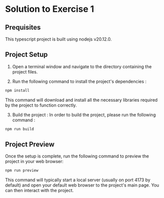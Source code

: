 # Solution to Exercise 1

## Prequisites

This typescript project is built using nodejs v20.12.0.

## Project Setup

1. Open a terminal window and navigate to the directory containing the project files.

2. Run the following command to install the project's dependencies :

```bash :
npm install
```

This command will download and install all the necessary libraries required by the project to function correctly.

3. Build the project :
In order to build the project, please run the following command :

```bash
npm run build
```

## Project Preview

Once the setup is complete, run the following command to preview the project in your web browser:

```bash
npm run preview
```

This command will typically start a local server (usually on port 4173 by default) and open your default web browser to the project's main page. You can then interact with the project.
